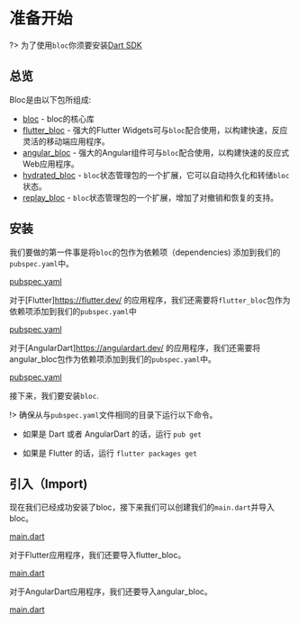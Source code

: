 # 准备开始

?> 为了使用`bloc`你须要安装[Dart SDK](https://dart.dev/get-dart)

## 总览

Bloc是由以下包所组成:

- [bloc](https://pub.dev/packages/bloc) - bloc的核心库
- [flutter_bloc](https://pub.dev/packages/flutter_bloc) - 强大的Flutter Widgets可与`bloc`配合使用，以构建快速，反应灵活的移动端应用程序。
- [angular_bloc](https://pub.dev/packages/angular_bloc) - 强大的Angular组件可与`bloc`配合使用，以构建快速的反应式Web应用程序。
- [hydrated_bloc](https://pub.dev/packages/hydrated_bloc) - `bloc`状态管理包的一个扩展，它可以自动持久化和转储`bloc`状态。
- [replay_bloc](https://pub.dev/packages/replay_bloc) - `bloc`状态管理包的一个扩展，增加了对撤销和恢复的支持。

## 安装

我们要做的第一件事是将`bloc`的包作为依赖项（dependencies) 添加到我们的`pubspec.yaml`中。

[pubspec.yaml](../_snippets/getting_started/bloc_pubspec.yaml.md ':include')

对于[Flutter]https://flutter.dev/ 的应用程序，我们还需要将`flutter_bloc`包作为依赖项添加到我们的`pubspec.yaml`中 

[pubspec.yaml](../_snippets/getting_started/flutter_bloc_pubspec.yaml.md ':include')

对于[AngularDart]https://angulardart.dev/ 的应用程序，我们还需要将angular_bloc包作为依赖项添加到我们的`pubspec.yaml`中。

[pubspec.yaml](../_snippets/getting_started/angular_bloc_pubspec.yaml.md ':include')

接下来，我们要安装`bloc`.

!> 确保从与`pubspec.yaml`文件相同的目录下运行以下命令。

- 如果是 Dart 或者 AngularDart 的话，运行 `pub get`

- 如果是 Flutter 的话，运行 `flutter packages get`

## 引入（Import)

现在我们已经成功安装了bloc，接下来我们可以创建我们的`main.dart`并导入bloc。

[main.dart](../_snippets/getting_started/bloc_main.dart.md ':include')

对于Flutter应用程序，我们还要导入flutter_bloc。

[main.dart](../_snippets/getting_started/flutter_bloc_main.dart.md ':include')

对于AngularDart应用程序，我们还要导入angular_bloc。

[main.dart](../_snippets/getting_started/angular_bloc_main.dart.md ':include')
